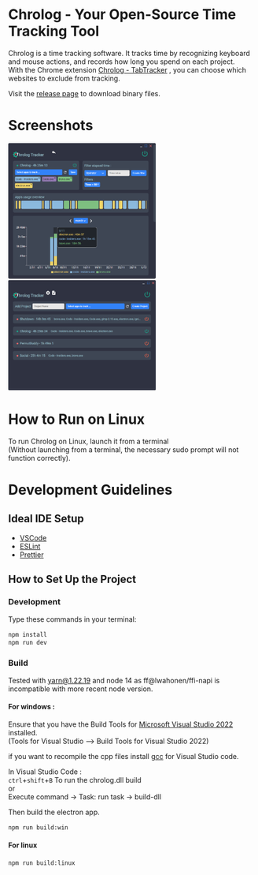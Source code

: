 # Chrolog - Your Open-Source Time Tracking Tool

Chrolog is a time tracking software. It tracks time by recognizing keyboard and mouse actions, and records how long you spend on each project.  
With the Chrome extension [Chrolog - TabTracker](https://chromewebstore.google.com/detail/chrolog-tabtracker/kcfeanjmngaljpdfnojiijemmfmdlapf) , you can choose which websites to exclude from tracking.

Visit the [release page](https://github.com/Lukylix/Chrolog/releases) to download binary files.

# Screenshots

<img src="./ProjectDetails.png" alt="Project Details page" style="width: 300px;">
<img src="./Home.png" alt="Home page" style="width: 300px;">

# How to Run on Linux

To run Chrolog on Linux, launch it from a terminal  
(Without launching from a terminal, the necessary sudo prompt will not function correctly).

# Development Guidelines

## Ideal IDE Setup

- [VSCode](https://code.visualstudio.com/)
- [ESLint](https://marketplace.visualstudio.com/items?itemName=dbaeumer.vscode-eslint)
- [Prettier](https://marketplace.visualstudio.com/items?itemName=esbenp.prettier-vscode)

## How to Set Up the Project

### Development

Type these commands in your terminal:

```bash
npm install
npm run dev
```

### Build

Tested with yarn@1.22.19 and node 14 as ff@lwahonen/ffi-napi is incompatible with more recent node version.

#### For windows :

Ensure that you have the Build Tools for [Microsoft Visual Studio 2022](https://visualstudio.microsoft.com/downloads/) installed.  
(Tools for Visual Studio --> Build Tools for Visual Studio 2022)

if you want to recompile the cpp files install [gcc](https://code.visualstudio.com/docs/cpp/config-mingw#_prerequisites) for Visual Studio code.

In Visual Studio Code :  
`ctrl`+`shift`+`B` To run the chrolog.dll build  
or  
Execute command -> Task: run task -> build-dll

Then build the electron app.

```bash
npm run build:win
```

#### For linux

```bash
npm run build:linux
```
